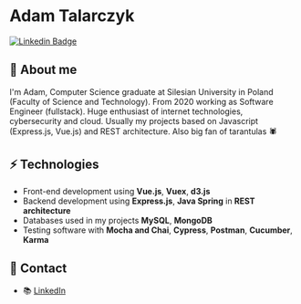 # Adam Talarczyk
[![Linkedin Badge](https://img.shields.io/badge/-AdamTalarczyk-blue?style=flat-square&logo=Linkedin&logoColor=white&link=https://www.linkedin.com/in/adam-talarczyk-699796143/)](https://www.linkedin.com/in/adam-talarczyk-699796143/)

## 🧐 About me
I'm Adam, Computer Science graduate at Silesian University in Poland (Faculty of Science and Technology). From 2020 working as Software Engineer (fullstack). Huge enthusiast of internet technologies, cybersecurity and cloud. Usually my projects based on Javascript (Express.js, Vue.js) and REST architecture. Also big fan of tarantulas 🕷️

## ⚡ Technologies
- Front-end development using **Vue.js**, **Vuex**, **d3.js**
- Backend development using **Express.js**, **Java Spring** in **REST architecture**
- Databases used in my projects **MySQL**, **MongoDB**
- Testing software with **Mocha and Chai**, **Cypress**, **Postman**, **Cucumber**, **Karma**

## 💬 Contact
- 📚 [LinkedIn](https://www.linkedin.com/in/adam-talarczyk-699796143/)
